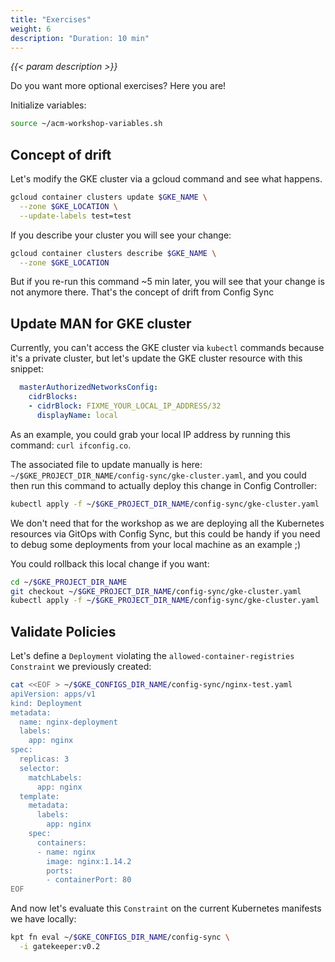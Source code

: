 ```yaml
---
title: "Exercises"
weight: 6
description: "Duration: 10 min"
---
```

_{{< param description >}}_

Do you want more optional exercises? Here you are!

Initialize variables:
```Bash
source ~/acm-workshop-variables.sh
```

## Concept of drift

Let's modify the GKE cluster via a gcloud command and see what happens.

```Bash
gcloud container clusters update $GKE_NAME \
  --zone $GKE_LOCATION \
  --update-labels test=test
```

If you describe your cluster you will see your change:
```Bash
gcloud container clusters describe $GKE_NAME \
  --zone $GKE_LOCATION
```

But if you re-run this command ~5 min later, you will see that your change is not anymore there. That's the concept of drift from Config Sync

## Update MAN for GKE cluster

Currently, you can't access the GKE cluster via `kubectl` commands because it's a private cluster, but let's update the GKE cluster resource with this snippet:

```YAML
  masterAuthorizedNetworksConfig:
    cidrBlocks:
    - cidrBlock: FIXME_YOUR_LOCAL_IP_ADDRESS/32
      displayName: local
```
As an example, you could grab your local IP address by running this command: `curl ifconfig.co`.

The associated file to update manually is here: `~/$GKE_PROJECT_DIR_NAME/config-sync/gke-cluster.yaml`, and you could then run this command to actually deploy this change in Config Controller:
```Bash
kubectl apply -f ~/$GKE_PROJECT_DIR_NAME/config-sync/gke-cluster.yaml
```

We don't need that for the workshop as we are deploying all the Kubernetes resources via GitOps with Config Sync, but this could be handy if you need to debug some deployments from your local machine as an example ;)

You could rollback this local change if you want:
```Bash
cd ~/$GKE_PROJECT_DIR_NAME
git checkout ~/$GKE_PROJECT_DIR_NAME/config-sync/gke-cluster.yaml
kubectl apply -f ~/$GKE_PROJECT_DIR_NAME/config-sync/gke-cluster.yaml
```

## Validate Policies

Let's define a `Deployment` violating the `allowed-container-registries` `Constraint` we previously created:
```Bash
cat <<EOF > ~/$GKE_CONFIGS_DIR_NAME/config-sync/nginx-test.yaml
apiVersion: apps/v1
kind: Deployment
metadata:
  name: nginx-deployment
  labels:
    app: nginx
spec:
  replicas: 3
  selector:
    matchLabels:
      app: nginx
  template:
    metadata:
      labels:
        app: nginx
    spec:
      containers:
      - name: nginx
        image: nginx:1.14.2
        ports:
        - containerPort: 80
EOF
```

And now let's evaluate this `Constraint` on the current Kubernetes manifests we have locally:
```Bash
kpt fn eval ~/$GKE_CONFIGS_DIR_NAME/config-sync \
  -i gatekeeper:v0.2
```